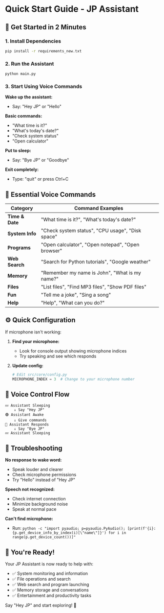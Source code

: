 # Quick Start Guide - JP Assistant

## 🚀 Get Started in 2 Minutes

### 1. Install Dependencies
```bash
pip install -r requirements_new.txt
```

### 2. Run the Assistant
```bash
python main.py
```

### 3. Start Using Voice Commands

**Wake up the assistant:**
- Say: "Hey JP" or "Hello"

**Basic commands:**
- "What time is it?"
- "What's today's date?"
- "Check system status"
- "Open calculator"

**Put to sleep:**
- Say: "Bye JP" or "Goodbye"

**Exit completely:**
- Type: "quit" or press Ctrl+C

## 🎯 Essential Voice Commands

| Category | Command Examples |
|----------|------------------|
| **Time & Date** | "What time is it?", "What's today's date?" |
| **System Info** | "Check system status", "CPU usage", "Disk space" |
| **Programs** | "Open calculator", "Open notepad", "Open browser" |
| **Web Search** | "Search for Python tutorials", "Google weather" |
| **Memory** | "Remember my name is John", "What is my name?" |
| **Files** | "List files", "Find MP3 files", "Show PDF files" |
| **Fun** | "Tell me a joke", "Sing a song" |
| **Help** | "Help", "What can you do?" |

## ⚙️ Quick Configuration

If microphone isn't working:

1. **Find your microphone:**
   - Look for console output showing microphone indices
   - Try speaking and see which responds

2. **Update config:**
   ```python
   # Edit src/core/config.py
   MICROPHONE_INDEX = 3  # Change to your microphone number
   ```

## 🎤 Voice Control Flow

```
💤 Assistant Sleeping
    ↓ Say "Hey JP"
🟢 Assistant Awake
    ↓ Give commands
🎯 Assistant Responds
    ↓ Say "Bye JP"
💤 Assistant Sleeping
```

## 🔧 Troubleshooting

**No response to wake word:**
- Speak louder and clearer
- Check microphone permissions
- Try "Hello" instead of "Hey JP"

**Speech not recognized:**
- Check internet connection
- Minimize background noise
- Speak at normal pace

**Can't find microphone:**
- Run: `python -c "import pyaudio; p=pyaudio.PyAudio(); [print(f'{i}: {p.get_device_info_by_index(i)[\"name\"]}') for i in range(p.get_device_count())]"`

## 🎉 You're Ready!

Your JP Assistant is now ready to help with:
- ✅ System monitoring and information
- ✅ File operations and search
- ✅ Web search and program launching
- ✅ Memory storage and conversations
- ✅ Entertainment and productivity tasks

Say "Hey JP" and start exploring! 🚀
